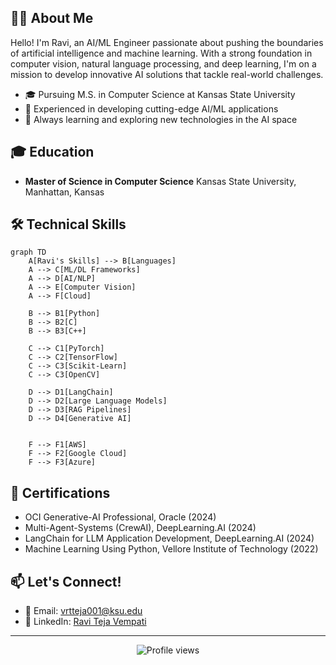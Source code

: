 ## 👨‍💻 About Me

Hello! I'm Ravi, an AI/ML Engineer passionate about pushing the boundaries of artificial intelligence and machine learning. With a strong foundation in computer vision, natural language processing, and deep learning, I'm on a mission to develop innovative AI solutions that tackle real-world challenges.

- 🎓 Pursuing M.S. in Computer Science at Kansas State University
- 🚀 Experienced in developing cutting-edge AI/ML applications
- 🌱 Always learning and exploring new technologies in the AI space

## 🎓 Education

- **Master of Science in Computer Science**
  Kansas State University, Manhattan, Kansas
  
## 🛠 Technical Skills

```mermaid
graph TD
    A[Ravi's Skills] --> B[Languages]
    A --> C[ML/DL Frameworks]
    A --> D[AI/NLP]
    A --> E[Computer Vision]
    A --> F[Cloud]
    
    B --> B1[Python]
    B --> B2[C]
    B --> B3[C++]
    
    C --> C1[PyTorch]
    C --> C2[TensorFlow]
    C --> C3[Scikit-Learn]
    C --> C3[OpenCV]
    
    D --> D1[LangChain]
    D --> D2[Large Language Models]
    D --> D3[RAG Pipelines]
    D --> D4[Generative AI]
    
    
    F --> F1[AWS]
    F --> F2[Google Cloud]
    F --> F3[Azure]
```

## 🏅 Certifications

- OCI Generative-AI Professional, Oracle (2024)
- Multi-Agent-Systems (CrewAI), DeepLearning.AI (2024)
- LangChain for LLM Application Development, DeepLearning.AI (2024)
- Machine Learning Using Python, Vellore Institute of Technology (2022)

## 📫 Let's Connect!

- 📧 Email: vrtteja001@ksu.edu
- 💼 LinkedIn: [Ravi Teja Vempati](https://www.linkedin.com/in/ravi-teja-vempati-801204169)

---

<p align="center">
  <img src="https://komarev.com/ghpvc/?username=YourGitHubUsername&color=blueviolet" alt="Profile views">
</p>
